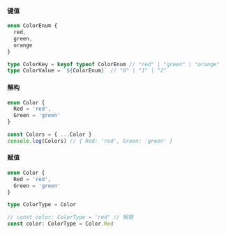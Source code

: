 #### 键值

```typescript
enum ColorEnum {
  red,
  green,
  orange
}
```

```typescript
type ColorKey = keyof typeof ColorEnum // "red" | "green" | "orange"
type ColorValue = `${ColorEnum}` // "0" | "1" | "2"
```

#### 解构

```typescript
enum Color {
  Red = 'red',
  Green = 'green'
}

const Colors = { ...Color }
console.log(Colors) // { Red: 'red', Green: 'green' }
```

#### 赋值

```typescript
enum Color {
  Red = 'red',
  Green = 'green'
}

type ColorType = Color

// const color: ColorType = 'red' // 报错
const color: ColorType = Color.Red
```